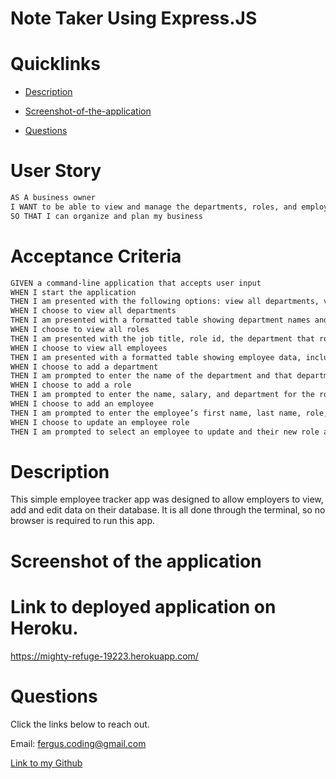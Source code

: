 # Note Taker Using Express.JS

# Quicklinks 

* [Description](#description)

* [Screenshot-of-the-application](#screenshot-of-the-application)

* [Questions](#questions)

# User Story

```md
AS A business owner
I WANT to be able to view and manage the departments, roles, and employees in my company
SO THAT I can organize and plan my business
```

# Acceptance Criteria

```md
GIVEN a command-line application that accepts user input
WHEN I start the application
THEN I am presented with the following options: view all departments, view all roles, view all employees, add a department, add a role, add an employee, and update an employee role
WHEN I choose to view all departments
THEN I am presented with a formatted table showing department names and department ids
WHEN I choose to view all roles
THEN I am presented with the job title, role id, the department that role belongs to, and the salary for that role
WHEN I choose to view all employees
THEN I am presented with a formatted table showing employee data, including employee ids, first names, last names, job titles, departments, salaries, and managers that the employees report to
WHEN I choose to add a department
THEN I am prompted to enter the name of the department and that department is added to the database
WHEN I choose to add a role
THEN I am prompted to enter the name, salary, and department for the role and that role is added to the database
WHEN I choose to add an employee
THEN I am prompted to enter the employee’s first name, last name, role, and manager, and that employee is added to the database
WHEN I choose to update an employee role
THEN I am prompted to select an employee to update and their new role and this information is updated in the database 
```


# Description
This simple employee tracker app was designed to allow employers to view, add and edit data on their database.
It is all done through the terminal, so no browser is required to run this app.



# Screenshot of the application




# Link to deployed application on Heroku.

https://mighty-refuge-19223.herokuapp.com/

# Questions

Click the links below to reach out. 

Email: <a href="mailto:fergus.coding@gmail.com">fergus.coding@gmail.com</a>

[Link to my Github](https://github.com/Fergus-Codes)